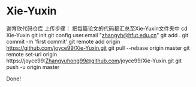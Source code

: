 # Xie-Yuxin
谢育欣代码仓库
上传步骤：
把每篇论文的代码都汇总至Xie-Yuxin文件夹中
cd Xie-Yuxin
git init
git config user.email "zhangyh@hfut.edu.cn"
git add .
git commit -m 'first commit'
git remote add origin https://github.com/joyce99/Xie-Yuxin.git
git pull --rebase origin master
git remote set-url origin https://joyce99:Zhangyuhong99@github.com/joyce99/Xie-Yuxin.git
git push -u origin master


Done!
